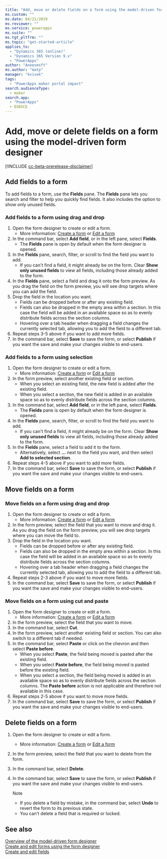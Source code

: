 ```yaml
---
title: "Add, move or delete fields on a form using the model-driven form designer | MicrosoftDocs"
ms.custom: ""
ms.date: 04/21/2019
ms.reviewer: ""
ms.service: powerapps
ms.suite: ""
ms.tgt_pltfrm: ""
ms.topic: "get-started-article"
applies_to: 
  - "Dynamics 365 (online)"
  - "Dynamics 365 Version 9.x"
  - "PowerApps"
author: "Aneesmsft"
ms.author: "matp"
manager: "kvivek"
tags: 
  - "PowerApps maker portal impact"
search.audienceType: 
  - maker
search.app: 
  - "PowerApps"
  - D365CE
---
```


# Add, move or delete fields on a form using the model-driven form designer 
[!INCLUDE [cc-beta-prerelease-disclaimer](../../includes/cc-beta-prerelease-disclaimer.md)]

## Add fields to a form
To add fields to a form, use the **Fields** pane. The **Fields** pane lets you search and filter to help you quickly find fields. It also includes the option to show only unused fields. 

### Add fields to a form using drag and drop

1. Open the form designer to create or edit a form. 
    - More information: [Create a form](create-and-edit-forms.md#create-a-form) or [Edit a form](create-and-edit-forms.md#edit-a-form)
2. In the command bar, select **Add field**, or in the left pane, select **Fields**. 
    - The **Fields** pane is open by default when the form designer is opened. 
3. In the **Fields** pane, search, filter, or scroll to find the field you want to add. 
    - If you can't find a field, it might already be on the form. Clear **Show only unused fields** to view all fields, including those already added to the form. 
4. In the **Fields** pane, select a field and drag it onto the form preview. As you drag the field on the form preview, you will see drop targets where you can add the field. 
5. Drop the field in the location you want.
    - Fields can be dropped before or after any existing field.
    - Fields can also be dropped in the empty area within a section. In this case the field will be added in an available space so as to evenly distribute fields across the section columns.
    - Hovering over a tab header when dragging a field changes the currently selected tab, allowing you to add the field to a different tab.   
6. Repeat steps 3-5 above if you want to add more fields.
7. In the command bar, select **Save** to save the form, or select **Publish** if you want the save and make your changes visible to end-users. 

### Add fields to a form using selection 

1. Open the form designer to create or edit a form. 
    - More information: [Create a form](create-and-edit-forms.md#create-a-form) or [Edit a form](create-and-edit-forms.md#edit-a-form)
2. In the form preview, select another existing field or section. 
    - When you select an existing field, the new field is added after the existing field. 
    - When you select a section, the new field is added in an available space so as to evenly distribute fields across the section columns. 
3. In the command bar, select **Add field**, or in the left pane, select **Fields**.  
    - The **Fields** pane is open by default when the form designer is opened. 
4. In the **Fields** pane, search, filter, or scroll to find the field you want to add. 
    - If you can't find a field, it might already be on the form. Clear **Show only unused fields** to view all fields, including those already added to the form. 
5. In the **Fields** pane, select a field to add it to the form. 
    - Alternatively, select **...** next to the field you want, and then select **Add to selected section**. 
6. Repeat steps 4-5 above if you want to add more fields.
7. In the command bar, select **Save** to save the form, or select **Publish** if you want the save and make your changes visible to end-users. 

## Move fields on a form

### Move fields on a form using drag and drop

1. Open the form designer to create or edit a form. 
    - More information: [Create a form](create-and-edit-forms.md#create-a-form) or [Edit a form](create-and-edit-forms.md#edit-a-form)
2. In the form preview, select the field that you want to move and drag it. As you drag the field on the form preview, you will see drop targets where you can move the field to. 
3. Drop the field in the location you want.
    - Fields can be dropped before or after any existing field.
    - Fields can also be dropped in the empty area within a section. In this case the field will be added in an available space so as to evenly distribute fields across the section columns.
    - Hovering over a tab header when dragging a field changes the currently selected tab, allowing you to add the field to a different tab.   
4. Repeat steps 2-3 above if you want to move more fields.
5. In the command bar, select **Save** to save the form, or select **Publish** if you want the save and make your changes visible to end-users. 

### Move fields on a form using cut and paste

1. Open the form designer to create or edit a form. 
    - More information: [Create a form](create-and-edit-forms.md#create-a-form) or [Edit a form](create-and-edit-forms.md#edit-a-form)
2. In the form preview, select the field that you want to move.
3. In the command bar, select **Cut**.
4. In the form preview, select another existing field or section. You can also switch to a different tab if needed.
5. In the command bar, select **Paste** or click on the chevron and then select **Paste before**.
    - When you select **Paste**, the field being moved is pasted after the existing field. 
    - When you select **Paste before**, the field being moved is pasted before the existing field.
    - When you select a section, the field being moved is added in an available space so as to evenly distribute fields across the section columns. The **Paste before** action is not applicable and therefore not available in this case.
6. Repeat steps 2-5 above if you want to move more fields.
7. In the command bar, select **Save** to save the form, or select **Publish** if you want the save and make your changes visible to end-users. 

## Delete fields on a form
1. Open the form designer to create or edit a form. 
    - More information: [Create a form](create-and-edit-forms.md#create-a-form) or [Edit a form](create-and-edit-forms.md#edit-a-form)
2. In the form preview, select the field that you want to delete from the form. 
3. In the command bar, select **Delete**. <br />
4. In the command bar, select **Save** to save the form, or select **Publish** if you want the save and make your changes visible to end-users. 

    > [!NOTE]
    >   -  If you delete a field by mistake, in the command bar, select **Undo** to revert the form to its previous state. 
    >   -  You can't delete a field that is required or locked. 

## See also
[Overview of the model-driven form designer](form-designer-overview.md) <br />
[Create and edit forms using the form designer](create-and-edit-forms.md) <br />
[Create and edit fields](../common-data-service/create-edit-field-portal.md)
